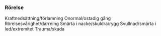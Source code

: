### Rörelse

Kraftnedsättning/förlamning
Onormal/ostadig gång
Rörelsesvårighet/darrning
Smärta i nacke/skuldra/rygg
Svullnad/smärta i led/extremitet
Trauma/skada

